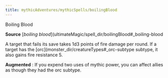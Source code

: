 ```yaml
---
title: mythicAdventures/mythicSpells/boilingBlood
---
```

Boiling Blood

**Source** [_boiling blood_](ultimateMagic/spell_dir/boilingBlood#_boiling-blood

A target that fails its save takes 1d3 points of fire damage per round. If a target has the [orc](monster_dir/creatureTypes#_orc-subtype subtype, it also gains fire resistance 5.

**Augmented** : If you expend two uses of mythic power, you can affect allies as though they had the orc subtype.


